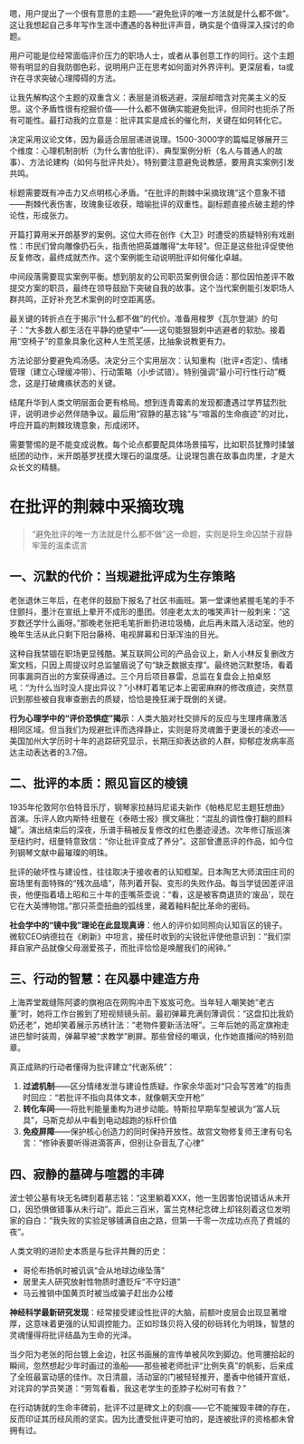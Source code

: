 <ReasoningChainRenderer>
嗯，用户提出了一个很有意思的主题——“避免批评的唯一方法就是什么都不做”。这让我想起自己多年写作生涯中遭遇的各种批评声音，确实是个值得深入探讨的命题。

用户可能是位经常面临评价压力的职场人士，或者从事创意工作的同行。这个主题带有明显的自我防御色彩，说明用户正在思考如何面对外界评判。更深层看，ta或许在寻求突破心理障碍的方法。

让我先解构这个主题的双重含义：表层是消极逃避，深层却暗含对完美主义的反思。这个矛盾性很有挖掘价值——什么都不做确实能避免批评，但同时也扼杀了所有可能性。最打动我的立意是：批评其实是成长的催化剂，关键在如何转化它。

决定采用议论文体，因为最适合层层递进说理。1500-3000字的篇幅足够展开三个维度：心理机制剖析（为什么害怕批评）、典型案例分析（名人与普通人的故事）、方法论建构（如何与批评共处）。特别要注意避免说教感，要用真实案例引发共鸣。

标题需要既有冲击力又点明核心矛盾。“在批评的荆棘中采摘玫瑰”这个意象不错——荆棘代表伤害，玫瑰象征收获，暗喻批评的双重性。副标题直接点破主题的悖论性，形成张力。

开篇打算用米开朗基罗的案例。这位大师在创作《大卫》时遭受的质疑特别有戏剧性：市民们曾向雕像扔石头，指责他把英雄雕得“太年轻”。但正是这些批评促使他反复修改，最终成就杰作。这个案例能生动说明批评如何催化卓越。

中间段落需要现实案例平衡。想到朋友的公司职员案例很合适：那位因怕差评不敢提交方案的职员，最终在领导鼓励下突破自我的故事。这个当代案例能引发职场人群共鸣，正好补充艺术案例的时空距离感。

最关键的转折点在于揭示“什么都不做”的代价。准备用梭罗《瓦尔登湖》的句子：“大多数人都生活在平静的绝望中”——这句能狠狠刺中逃避者的软肋。接着用“空椅子”的意象具象化这种人生荒芜感，比抽象说教更有力。

方法论部分要避免鸡汤感。决定分三个实用层次：认知重构（批评≠否定）、情绪管理（建立心理缓冲带）、行动策略（小步试错）。特别强调“最小可行性行动”概念，这是打破瘫痪状态的关键。

结尾升华到人类文明层面会更有格局。想到连青霉素的发现都遭遇过学界猛烈批评，说明进步必然伴随争议。最后用“寂静的墓志铭”与“喧嚣的生命痕迹”的对比，呼应开篇的荆棘玫瑰意象，形成闭环。

需要警惕的是不能变成说教。每个论点都要配具体场景描写，比如职员犹豫时揉皱纸团的动作，米开朗基罗抚摸大理石的温度感。让说理包裹在故事血肉里，才是大众长文的精髓。
</ReasoningChainRenderer>

# 在批评的荆棘中采摘玫瑰  
> “避免批评的唯一方法就是什么都不做”这一命题，实则是将生命囚禁于寂静牢笼的温柔谎言  

## 一、沉默的代价：当规避批评成为生存策略  
老张退休三年后，在老伴的鼓励下报名了社区书画班。第一堂课他紧握毛笔的手不住颤抖，墨汁在宣纸上晕开不成形的墨团。邻座老太太的嗤笑声针一般刺来：“这岁数还学什么画呀。”那晚老张把毛笔折断扔进垃圾桶，此后再未踏入活动室。他的晚年生活从此只剩下阳台藤椅、电视屏幕和日渐浑浊的目光。  

这种自我禁锢在职场更显残酷。某互联网公司的产品会议上，新人小林反复删改方案文档，只因上周提议时总监皱眉说了句“缺乏数据支撑”。最终她沉默整场，看着同事漏洞百出的方案获得通过。三个月后项目暴雷，总监在复盘会上拍桌怒吼：“为什么当时没人提出异议？”小林盯着笔记本上密密麻麻的修改痕迹，突然意识到那些被自我审查删去的质疑，恰恰是挽狂澜于既倒的关键。  

**行为心理学中的“评价恐惧症”揭示**：人类大脑对社交排斥的反应与生理疼痛激活相同区域。但当我们为规避批评而选择静止，实则是将灵魂置于更漫长的凌迟——美国加州大学历时十年的追踪研究显示，长期压抑表达欲的人群，抑郁症发病率高达主动表达者的3.7倍。  

## 二、批评的本质：照见盲区的棱镜  
1935年伦敦阿尔伯特音乐厅，钢琴家拉赫玛尼诺夫新作《帕格尼尼主题狂想曲》首演。乐评人欧内斯特·纽曼在《泰晤士报》撰文痛批：“混乱的调性像打翻的颜料罐”。演出结束后的深夜，乐谱手稿被反复修改的红色墨迹浸透。次年修订版巡演至纽约时，纽曼特意致信：“你让批评变成了养分”。这部曾遭恶评的作品，如今位列钢琴文献中最璀璨的明珠。  

批评的破坏性与建设性，往往取决于接收者的认知框架。日本陶艺大师滨田庄司的窑场里有面特殊的“残次品墙”，陈列着开裂、变形的失败作品。每当学徒因差评沮丧，他便指着墙上昭和三十年的歪嘴茶壶说：“看，这是被客商退货的‘废品’，现在它在大英博物馆。”那只茶壶扭曲的弧线里，藏着釉料配比革命的密码。  

**社会学中的“镜中我”理论在此显现真谛**：他人的评价如同照向认知盲区的镜子。微软CEO纳德拉在《刷新》中坦言，接任时收到的尖锐批评使他意识到：“我们崇拜自家产品就像父母溺爱孩子，而批评恰恰是唤醒我们的闹钟。”  

## 三、行动的智慧：在风暴中建造方舟  
上海弄堂裁缝陈阿婆的旗袍店在网购冲击下岌岌可危。当年轻人嘲笑她“老古董”时，她将工作台搬到了短视频镜头前。最初弹幕充满刻薄调侃：“这盘扣比我奶奶还老”，她却笑着展示苏绣针法：“老物件要新活法呀”。三年后她的高定旗袍走进巴黎时装周，弹幕早被“求教学”刷屏。那些曾经的嘲讽，化作她直播间的特别勋章。  

真正成熟的行动者懂得为批评建立“代谢系统”：  
1. **过滤机制**——区分情绪发泄与建设性质疑。作家余华面对“只会写苦难”的指责时回应：“若批评不指向具体文本，就像朝天空开枪”  
2. **转化车间**——将批判能量重构为进步动能。特斯拉早期车型被讽为“富人玩具”，马斯克却从中看到电动超跑的标杆价值  
3. **免疫屏障**——保护核心创造力的同时保持开放性。故宫文物修复师王津有句名言：“修钟表要听得进滴答声，但别让杂音乱了心律”  

## 四、寂静的墓碑与喧嚣的丰碑  
波士顿公墓有块无名碑刻着墓志铭：“这里躺着XXX，他一生因害怕说错话从未开口，因恐惧做错事从未行动”。距此三百米，富兰克林纪念碑上却铭刻着这位发明家的自白：“我失败的实验足够铺满自由之路，但第一千零一次成功点亮了费城的夜”。  

人类文明的进阶史本质是与批评共舞的历史：  
- 哥伦布扬帆时被讥讽“会从地球边缘坠落”  
- 居里夫人研究放射性物质时遭贬斥“不守妇道”  
- 马云推销中国黄页时被当成骗子赶出办公楼  

**神经科学最新研究发现**：经常接受建设性批评的大脑，前额叶皮层会出现显著增厚，这意味着更强的认知调控能力。正如珍珠贝将入侵的砂砾转化为明珠，智慧的灵魂懂得将批评结晶为生命的光泽。  

当夕阳为老张的阳台镀上金边，社区书画展的宣传单被风吹到脚边。他弯腰拾起的瞬间，忽然想起少年时画过的渔船——那些被老师批评“比例失真”的帆影，后来成了全班最富动感的佳作。次日清晨，活动室的门被轻轻推开，墨香中他铺开宣纸，对诧异的学员笑道：“劳驾看看，我这老学生的歪脖子松树可有救？”  

在行动铸就的生命丰碑前，批评不过是碑文上的刻痕——它不能摧毁丰碑的存在，反而印证其历经风雨的坚实。因为比遭受批评更可怕的，是连被批评的资格都未曾拥有过。